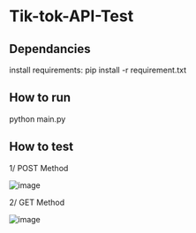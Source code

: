 # Tik-tok-API-Test

## Dependancies
  install requirements: pip install -r requirement.txt
 
 ## How to run
  python main.py
 
 ## How to test 
 
 1/ POST Method
 
 ![image](https://user-images.githubusercontent.com/43641778/173657270-4c739b83-5290-47a4-a7dd-a423809094b2.png)

2/ GET Method

![image](https://user-images.githubusercontent.com/43641778/173657476-52d2a2a4-d074-447f-8678-c760da185c0d.png)
